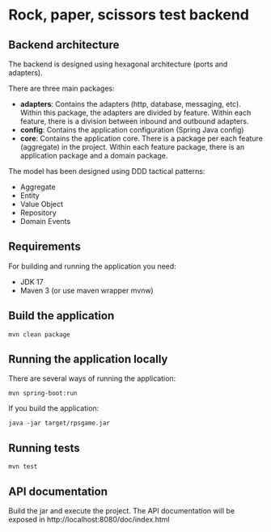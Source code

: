 # Rock, paper, scissors test backend

## Backend architecture

The backend is designed using hexagonal architecture (ports and adapters).

There are three main packages:

- **adapters**: Contains the adapters (http, database, messaging, etc). Within this package, the adapters are divided by
  feature. Within each feature, there is a division between inbound and outbound adapters.
- **config**: Contains the application configuration (Spring Java config)
- **core**: Contains the application core. There is a package per each feature (aggregate) in the project. Within each
  feature package, there is an application package and a domain package.
  
The model has been designed using DDD tactical patterns:

- Aggregate
- Entity
- Value Object
- Repository
- Domain Events
  
## Requirements

For building and running the application you need:

- JDK 17
- Maven 3 (or use maven wrapper mvnw)

## Build the application

```
mvn clean package
```

## Running the application locally

There are several ways of running the application:

```
mvn spring-boot:run
```

If you build the application:

```
java -jar target/rpsgame.jar
```

## Running tests

```
mvn test
```

## API documentation

Build the jar and execute the project. The API documentation will be exposed in http://localhost:8080/doc/index.html